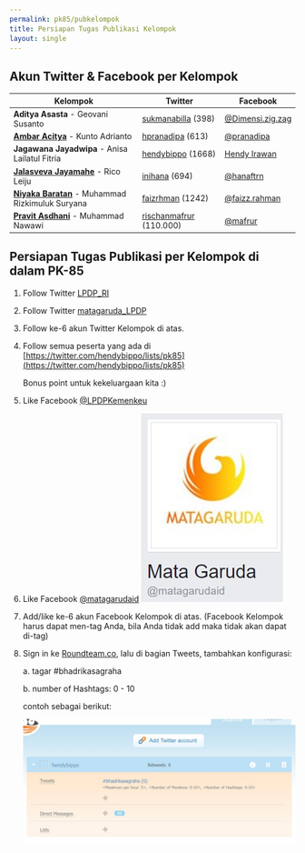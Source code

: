 ```yaml
---
permalink: pk85/pubkelompok
title: Persiapan Tugas Publikasi Kelompok
layout: single
---
```


## Akun Twitter & Facebook per Kelompok

| Kelompok                                                                                                | Twitter                                     | Facebook                                 |
|---------------------------------------------------------------------------------------------------------|---------------------------------------------|------------------------------------------|
| **Aditya Asasta** - Geovani Susanto                                                                     | [sukmanabilla](https://twitter.com/sukmanabilla) (398)      | [@Dimensi.zig.zag](https://www.facebook.com/Dimensi.zig.zag) |
| **[Ambar Acitya](https://telegram.me/joinchat/CWpfNEDsYxcoy6EDKnqUCg)** - Kunto Adrianto                | [hpranadipa](https://twitter.com/hpranadipa) (613)        | [@pranadipa](https://www.facebook.com/pranadipa)       |
| **Jagawana Jayadwipa** - Anisa Lailatul Fitria                                                          | [hendybippo](https://twitter.com/hendybippo) (1668)       | [Hendy Irawan](https://web.facebook.com/ceefour)         |
| **[Jalasveva Jayamahe](https://telegram.me/joinchat/B93Nqz8gS7Dpsce-PgOjow)** - Rico Leiju              | [inihana](https://twitter.com/inihana) (694)           | [@hanaftrn](http://facebook.com/hanaftrn)             |
| **[Niyaka Baratan](https://telegram.me/joinchat/CzeYYkBfol_yweXMJjcIBw)** - Muhammad Rizkimuluk Suryana | [faizrhman](https://twitter.com/faizrhman) (1242)        | [@faizz.rahman](https://www.facebook.com/faizz.rahman)    |
| **[Pravit Asdhani](https://telegram.me/joinchat/EFEq1Qqm3QrJleOwtGMQCw)** - Muhammad Nawawi             | [rischanmafrur](https://twitter.com/rischanmafrur) (110.000) | [@mafrur](https://www.facebook.com/mafrur)          |

## Persiapan Tugas Publikasi per Kelompok di dalam PK-85

1.	Follow Twitter [LPDP_RI](http://twitter.com/LPDP_RI)
2.	Follow Twitter [matagaruda_LPDP](https://twitter.com/matagaruda_LPDP)
3.	Follow ke-6 akun Twitter Kelompok di atas.

4.	Follow semua peserta yang ada di [https://twitter.com/hendybippo/lists/pk85](https://twitter.com/hendybippo/lists/pk85)

    Bonus point untuk kekeluargaan kita :) 

5.	Like Facebook [@LPDPKemenkeu](https://www.facebook.com/LPDPKemenkeu/)
6.	Like Facebook [@matagarudaid](https://www.facebook.com/matagarudaid/)
    ![Facebook Mata Garuda](/images/fb-matagaruda.jpg)
7.	Add/like ke-6 akun Facebook Kelompok di atas.
    (Facebook Kelompok harus dapat men-tag Anda, bila Anda tidak add maka tidak akan dapat di-tag)

8.	Sign in ke [Roundteam.co](http://roundteam.co), lalu di bagian Tweets, tambahkan konfigurasi:

    a.	tagar #bhadrikasagraha

    b.	number of Hashtags: 0 - 10

    contoh sebagai berikut:

    ![Roundteam #bhadrikasagraha](/images/pk85/roundteam-pk85.jpg)

